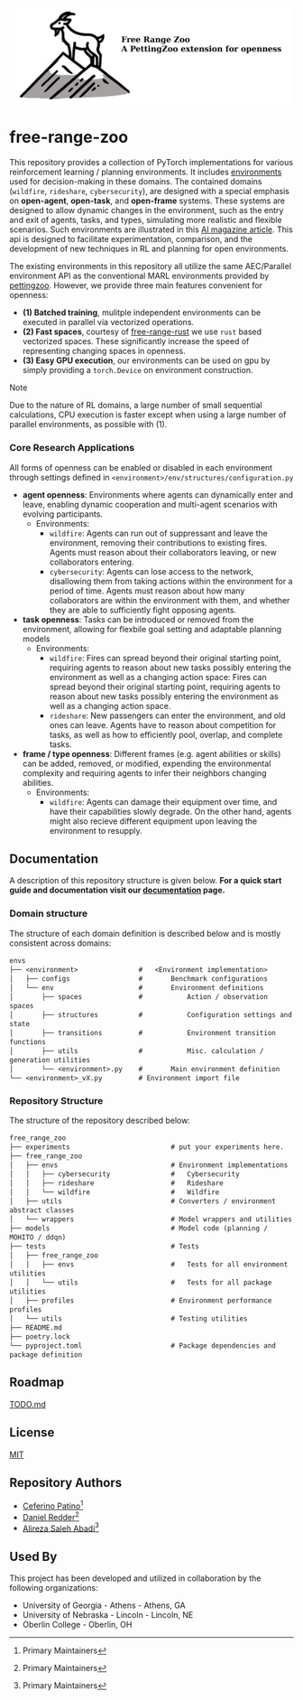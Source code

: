 ![Free-Range-Zoo logo, a goat standing on a hill.](https://github.com/oasys-mas/free-range-zoo/blob/main/docs/source/_static/img/goat_main_logo.png)

# free-range-zoo

This repository provides a collection of PyTorch implementations for various reinforcement learning / planning environments. It includes [environments](free_range_zoo/free_range_zoo/envs) used for decision-making in these domains. The contained domains (`wildfire`, `rideshare`, `cybersecurity`), are designed with a special emphasis on **open-agent**, **open-task**, 
and **open-frame** systems. These systems are designed to allow dynamic changes in the environment, such as the entry and exit of agents, tasks, and types, simulating more realistic and flexible scenarios. Such environments are illustrated in this [AI magazine article](https://onlinelibrary.wiley.com/doi/full/10.1002/aaai.12131). This api is designed to facilitate experimentation, comparison, and the development of new techniques in RL and planning for open environments. 

The existing environments in this repository all utilize the same AEC/Parallel environment API as the conventional MARL environments provided by [pettingzoo](https://github.com/Farama-Foundation/PettingZoo). However, we provide three main features convenient for openness: 
- **(1) Batched training**, mulitple independent environments can be executed in parallel via vectorized operations.
- **(2) Fast spaces**, courtesy of [free-range-rust](https://github.com/c4patino/free-range-rust) we use `rust` based vectorized spaces. These significantly increase the speed of representing changing spaces in openness.
- **(3) Easy GPU execution**, our environments can be used on gpu by simply providing a `torch.Device` on environment construction.
> [!note]
> Due to the nature of RL domains, a large number of small sequential calculations, CPU execution is faster except when using a large number of parallel environments, as possible with (1). 

### Core Research Applications
All forms of openness can be enabled or disabled in each environment through settings defined in `<environment>/env/structures/configuration.py`

- **agent openness**: Environments where agents can dynamically enter and leave, enabling dynamic cooperation and multi-agent scenarios with evolving participants.
    - Environments:
        - `wildfire`: Agents can run out of suppressant and leave the environment, removing their contributions to existing fires. Agents must reason about their collaborators leaving, or new collaborators entering.
        - `cybersecurity`: Agents can lose access to the network, disallowing them from taking actions within the environment for a period of time. Agents must reason about how many collaborators are within the environment
                           with them, and whether they are able to sufficiently fight opposing agents.
- **task openness**: Tasks can be introduced or removed from the environment, allowing for flexbile goal setting and adaptable planning models
    - Environments:
        - `wildfire`: Fires can spread beyond their original starting point, requiring agents to reason about new tasks possibly entering the environment as well as a changing action space: Fires can spread beyond 
                      their original starting point, requiring agents to reason about new tasks possibly entering the environment as well as a changing action space.
        - `rideshare`: New passengers can enter the environment, and old ones can leave. Agents have to reason about competition for tasks, as well as how to efficiently pool, overlap, and complete tasks.
- **frame / type openness**: Different frames (e.g. agent abilities or skills) can be added, removed, or modified, expending the environmental complexity and requiring agents to infer their neighbors changing abilities.
    - Environments:
        - `wildfire`: Agents can damage their equipment over time, and have their capabilities slowly degrade. On the other hand, agents might also recieve different equipment upon leaving the environment to resupply.

## Documentation

A description of this repository structure is given below. **For a quick start guide and documentation visit our [documentation](https://oasys-mas.github.io/free-range-zoo/) page.**

### Domain structure

The structure of each domain definition is described below and is mostly consistent across domains:

```
envs
├── <environment>               #   <Environment implementation>
│   ├── configs                 #       Benchmark configurations
│   └── env                     #       Environment definitions
│       ├── spaces              #           Action / observation spaces
│       ├── structures          #           Configuration settings and state
│       ├── transitions         #           Environment transition functions
│       ├── utils               #           Misc. calculation / generation utilities
│       └── <environment>.py    #       Main environment definition
└── <environment>_vX.py         # Environment import file
```

### Repository Structure

The structure of the repository described below:

```
free_range_zoo
├── experiments                         # put your experiments here.
├── free_range_zoo
│   ├── envs                            # Environment implementations
│   │   ├── cybersecurity               #   Cybersecurity
│   │   ├── rideshare                   #   Rideshare
│   │   └── wildfire                    #   Wildfire
│   ├── utils                           # Converters / environment abstract classes
│   └── wrappers                        # Model wrappers and utilities
├── models                              # Model code (planning / MOHITO / ddqn)
├── tests                               # Tests
│   ├── free_range_zoo
│   │   ├── envs                        #   Tests for all environment utilities
│   │   └── utils                       #   Tests for all package utilities
│   ├── profiles                        # Environment performance profiles
│   └── utils                           # Testing utilities
├── README.md
├── poetry.lock
└── pyproject.toml                      # Package dependencies and package definition
```

## Roadmap

[TODO.md](TODO.md)

## License

[MIT](https://choosealicense.com/licenses/mit/)

## Repository Authors

- [Ceferino Patino](https://www.github.com/C4theBomb)[^1]
- [Daniel Redder](https://github.com/daniel-redder)[^1]
- [Alireza Saleh Abadi](https://github.com/bboyfury)[^1]

[^1]: Primary Maintainers


## Used By

This project has been developed and utilized in collaboration by the following organizations:

- University of Georgia - Athens -  Athens, GA
- University of Nebraska - Lincoln -  Lincoln, NE
- Oberlin College - Oberlin, OH
